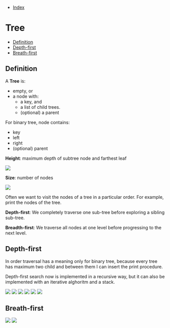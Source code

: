 * [Index](https://github.com/KiraDiShira/AlgorithmsAndDataStructures/blob/master/README.md#project-title)

# Tree

* [Definition](#definition)
* [Depth-first](#depth-first)
* [Breath-first](#breath-first)

## Definition

A **Tree** is:

* empty, or
* a node with:
  * a key, and
  * a list of child trees.
  * (optional) a parent
  
For binary tree, node contains:
* key
* left
* right
* (optional) parent

**Height**: maximum depth of subtree node and farthest leaf

<img src="https://github.com/KiraDiShira/AlgorithmsAndDataStructures/blob/master/RepoFiles/Tree/Images/tree1.PNG" />

**Size**: number of nodes

<img src="https://github.com/KiraDiShira/AlgorithmsAndDataStructures/blob/master/RepoFiles/Tree/Images/tree2.PNG" />

Often we want to visit the nodes of a tree in a particular order. For example, print the nodes of the tree.

**Depth-first**: We completely traverse one sub-tree before exploring a sibling sub-tree.

**Breadth-first**: We traverse all nodes at one level before progressing to the next level.

## Depth-first

In order traversal has a meaning only for binary tree, because every tree has maximum two child and between them I can insert the print procedure.

Depth-first search now is implemented in a recursive way, but it can also be implemented with an iterative alghoritm and a stack.

<img src="https://github.com/KiraDiShira/AlgorithmsAndDataStructures/blob/master/RepoFiles/Tree/Images/tree3.PNG" />
<img src="https://github.com/KiraDiShira/AlgorithmsAndDataStructures/blob/master/RepoFiles/Tree/Images/tree4.PNG" />
<img src="https://github.com/KiraDiShira/AlgorithmsAndDataStructures/blob/master/RepoFiles/Tree/Images/tree5.PNG" />
<img src="https://github.com/KiraDiShira/AlgorithmsAndDataStructures/blob/master/RepoFiles/Tree/Images/tree6.PNG" />
<img src="https://github.com/KiraDiShira/AlgorithmsAndDataStructures/blob/master/RepoFiles/Tree/Images/tree7.PNG" />
<img src="https://github.com/KiraDiShira/AlgorithmsAndDataStructures/blob/master/RepoFiles/Tree/Images/tree8.PNG" />

## Breath-first

<img src="https://github.com/KiraDiShira/AlgorithmsAndDataStructures/blob/master/RepoFiles/Tree/Images/tree9.PNG" />
<img src="https://github.com/KiraDiShira/AlgorithmsAndDataStructures/blob/master/RepoFiles/Tree/Images/tree10.PNG" />
